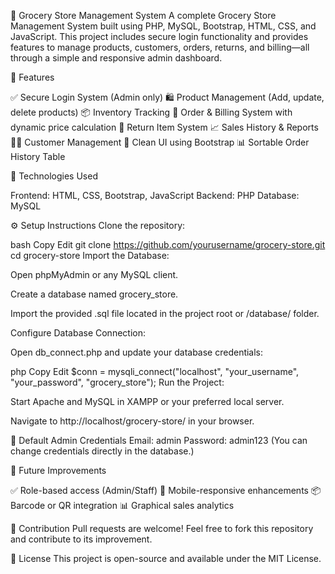 🛒 Grocery Store Management System
A complete Grocery Store Management System built using PHP, MySQL, Bootstrap, HTML, CSS, and JavaScript. This project includes secure login functionality and provides features to manage products, customers, orders, returns, and billing—all through a simple and responsive admin dashboard.

🔐 Features

✅ Secure Login System (Admin only)
🛍️ Product Management (Add, update, delete products)
📦 Inventory Tracking
🧾 Order & Billing System with dynamic price calculation
🔄 Return Item System
📈 Sales History & Reports
🧑‍💼 Customer Management
🎨 Clean UI using Bootstrap
📊 Sortable Order History Table

🧰 Technologies Used

Frontend: HTML, CSS, Bootstrap, JavaScript
Backend: PHP 
Database: MySQL

⚙️ Setup Instructions
Clone the repository:

bash
Copy
Edit
git clone https://github.com/yourusername/grocery-store.git
cd grocery-store
Import the Database:

Open phpMyAdmin or any MySQL client.

Create a database named grocery_store.

Import the provided .sql file located in the project root or /database/ folder.

Configure Database Connection:

Open db_connect.php and update your database credentials:

php
Copy
Edit
$conn = mysqli_connect("localhost", "your_username", "your_password", "grocery_store");
Run the Project:

Start Apache and MySQL in XAMPP or your preferred local server.

Navigate to http://localhost/grocery-store/ in your browser.

🔑 Default Admin Credentials
Email: admin
Password: admin123
(You can change credentials directly in the database.)

🚀 Future Improvements

✅ Role-based access (Admin/Staff)
📱 Mobile-responsive enhancements
📦 Barcode or QR integration
📊 Graphical sales analytics

🤝 Contribution
Pull requests are welcome! Feel free to fork this repository and contribute to its improvement.

📃 License
This project is open-source and available under the MIT License.
